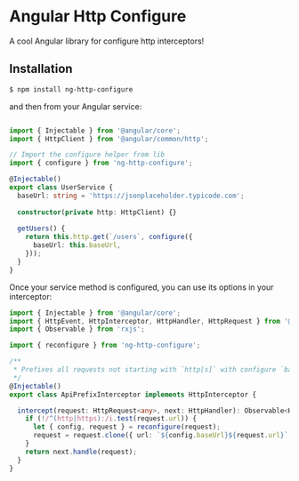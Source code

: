# Angular Http Configure

A cool Angular library for configure http interceptors!

## Installation

```bash
$ npm install ng-http-configure
```

and then from your Angular service:

```typescript

import { Injectable } from '@angular/core';
import { HttpClient } from '@angular/common/http';

// Import the configure helper from lib
import { configure } from 'ng-http-configure';

@Injectable()
export class UserService {
  baseUrl: string = 'https://jsonplaceholder.typicode.com';
  
  constructor(private http: HttpClient) {}
  
  getUsers() {
    return this.http.get(`/users`, configure({
      baseUrl: this.baseUrl,
    }));
  }
}
```

Once your service method is configured, you can use its options in your interceptor:

```typescript
import { Injectable } from '@angular/core';
import { HttpEvent, HttpInterceptor, HttpHandler, HttpRequest } from '@angular/common/http';
import { Observable } from 'rxjs';

import { reconfigure } from 'ng-http-configure';

/**
 * Prefixes all requests not starting with `http[s]` with configure `baseUrl`.
 */
@Injectable()
export class ApiPrefixInterceptor implements HttpInterceptor {

  intercept(request: HttpRequest<any>, next: HttpHandler): Observable<HttpEvent<any>> {
    if (!/^(http|https):/i.test(request.url)) {
      let { config, request } = reconfigure(request);
      request = request.clone({ url: `${config.baseUrl}${request.url}` });
    }
    return next.handle(request);
  }
}
```

